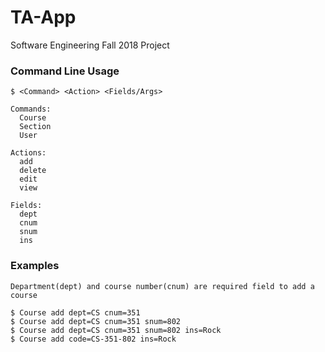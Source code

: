 # TA-App
Software Engineering Fall 2018 Project

### Command Line Usage

    $ <Command> <Action> <Fields/Args>
    
    Commands:
      Course  
      Section  
      User  
    
    Actions:
      add 
      delete
      edit
      view
     
    Fields:
      dept
      cnum
      snum
      ins
      
### Examples

    Department(dept) and course number(cnum) are required field to add a course
      
    $ Course add dept=CS cnum=351
    $ Course add dept=CS cnum=351 snum=802
    $ Course add dept=CS cnum=351 snum=802 ins=Rock
    $ Course add code=CS-351-802 ins=Rock
    
